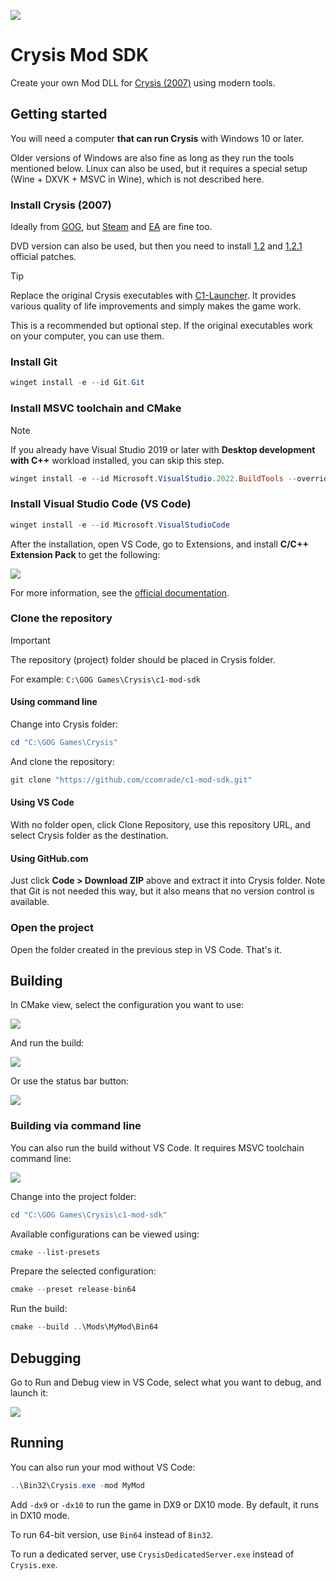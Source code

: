 ![](logo.jpg)

# Crysis Mod SDK

Create your own Mod DLL for [Crysis (2007)](https://en.wikipedia.org/wiki/Crysis_(video_game)) using modern tools.

## Getting started

You will need a computer **that can run Crysis** with Windows 10 or later.

Older versions of Windows are also fine as long as they run the tools mentioned below.
Linux can also be used, but it requires a special setup (Wine + DXVK + MSVC in Wine), which is not described here.

### Install Crysis (2007)

Ideally from [GOG](https://www.gog.com/game/crysis), but [Steam](https://store.steampowered.com/app/17300/Crysis/)
and [EA](https://www.ea.com/games/crysis/crysis) are fine too.

DVD version can also be used, but then you need to install [1.2](https://comrade.one/Crysis_Patch_1_2.exe) and
[1.2.1](https://comrade.one/Crysis_Patch_1_2_1.exe) official patches.

> [!TIP]
> Replace the original Crysis executables with [C1-Launcher](https://github.com/ccomrade/c1-launcher).
> It provides various quality of life improvements and simply makes the game work.
>
> This is a recommended but optional step. If the original executables work on your computer, you can use them.

### Install Git

```powershell
winget install -e --id Git.Git
```

### Install MSVC toolchain and CMake

> [!NOTE]
> If you already have Visual Studio 2019 or later with **Desktop development with C++** workload installed,
> you can skip this step.

```powershell
winget install -e --id Microsoft.VisualStudio.2022.BuildTools --override "--wait --passive --includeRecommended --add Microsoft.VisualStudio.Workload.VCTools"
```

### Install Visual Studio Code (VS Code)

```powershell
winget install -e --id Microsoft.VisualStudioCode
```

After the installation, open VS Code, go to Extensions, and install **C/C++ Extension Pack** to get the following:

![](Docs/Images/vscode_cpp_extensions.png)

For more information, see the [official documentation](https://code.visualstudio.com/docs/cpp/config-msvc).

### Clone the repository

> [!IMPORTANT]
> The repository (project) folder should be placed in Crysis folder.
>
> For example: `C:\GOG Games\Crysis\c1-mod-sdk`

#### Using command line

Change into Crysis folder:

```powershell
cd "C:\GOG Games\Crysis"
```

And clone the repository:

```powershell
git clone "https://github.com/ccomrade/c1-mod-sdk.git"
```

#### Using VS Code

With no folder open, click Clone Repository, use this repository URL, and select Crysis folder as the destination.

#### Using GitHub.com

Just click **Code > Download ZIP** above and extract it into Crysis folder.
Note that Git is not needed this way, but it also means that no version control is available.

### Open the project

Open the folder created in the previous step in VS Code. That's it.

## Building

In CMake view, select the configuration you want to use:

![](Docs/Images/vscode_cmake_configure.png)

And run the build:

![](Docs/Images/vscode_cmake_build.png)

Or use the status bar button:

![](Docs/Images/vscode_cmake_build_other.png)

### Building via command line

You can also run the build without VS Code. It requires MSVC toolchain command line:

![](Docs/Images/open_dev_powershell.png)

Change into the project folder:

```powershell
cd "C:\GOG Games\Crysis\c1-mod-sdk"
```

Available configurations can be viewed using:

```powershell
cmake --list-presets
```

Prepare the selected configuration:

```powershell
cmake --preset release-bin64
```

Run the build:

```powershell
cmake --build ..\Mods\MyMod\Bin64
```

## Debugging

Go to Run and Debug view in VS Code, select what you want to debug, and launch it:

![](Docs/Images/vscode_debug_selection.png)

## Running

You can also run your mod without VS Code:

```powershell
..\Bin32\Crysis.exe -mod MyMod
```

Add `-dx9` or `-dx10` to run the game in DX9 or DX10 mode. By default, it runs in DX10 mode.

To run 64-bit version, use `Bin64` instead of `Bin32`.

To run a dedicated server, use `CrysisDedicatedServer.exe` instead of `Crysis.exe`.
